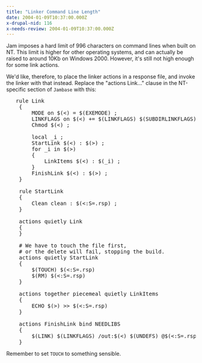 ```yaml
---
title: "Linker Command Line Length"
date: 2004-01-09T10:37:00.000Z
x-drupal-nid: 116
x-needs-review: 2004-01-09T10:37:00.000Z
---
```

Jam imposes a hard limit of 996 characters on command lines when built on NT. This limit is higher for other operating systems, and can actually be raised to around 10Kb on Windows 2000\. However, it's still not high enough for some link actions.

We'd like, therefore, to place the linker actions in a response file, and invoke the linker with that instead. Replace the "actions Link..." clause in the NT-specific section of `Jambase` with this:

<pre>	rule Link
	{
		MODE on $(<) = $(EXEMODE) ;
		LINKFLAGS on $(<) += $(LINKFLAGS) $(SUBDIRLINKFLAGS) ;
		Chmod $(<) ;

		local _i ;
		StartLink $(<) : $(>) ;
		for _i in $(>)
		{
			LinkItems $(<) : $(_i) ;
		}
		FinishLink $(<) : $(>) ;
	}

	rule StartLink
	{
		Clean clean : $(<:S=.rsp) ;
	}

	actions quietly Link
	{
	}

	# We have to touch the file first,
	# or the delete will fail, stopping the build.
	actions quietly StartLink
	{
		$(TOUCH) $(<:S=.rsp)
		$(RM) $(<:S=.rsp)
	}

	actions together piecemeal quietly LinkItems
	{
		ECHO $(>) >> $(<:S=.rsp)
	}

	actions FinishLink bind NEEDLIBS
	{
		$(LINK) $(LINKFLAGS) /out:$(<) $(UNDEFS) @$(<:S=.rsp) $(NEEDLIBS) $(LINKLIBS)
	}</pre>

Remember to set `TOUCH` to something sensible.